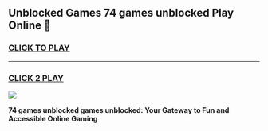 
## Unblocked Games 74 games unblocked Play Online 👋
<h3>
<a href="https://news.freeplayer.one?title=74_games_unblocked&ref=17F">CLICK TO PLAY</a></h3>
<hr>

<h3>
<a href="https://news.freeplayer.one?title=74_games_unblocked&ref=17F">CLICK 2 PLAY</a>
  
</h3>

<a href="https://news.freeplayer.one?title=74_games_unblocked&ref=17F/"><img src="https://clearcache.store/games.png"></a>


**74 games unblocked games unblocked: Your Gateway to Fun and Accessible Online Gaming**
